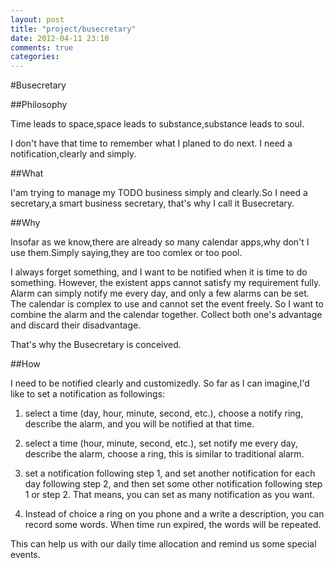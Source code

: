 ```yaml
---
layout: post
title: "project/busecretary"
date: 2012-04-11 23:10
comments: true
categories: 
---
```

#Busecretary

##Philosophy

Time leads to space,space leads to substance,substance leads to soul.

I don't have that time to remember what I planed to do next. I need a notification,clearly and simply.

##What

I'am trying to manage my TODO business simply and clearly.So I need a secretary,a smart business secretary, that's why I call it Busecretary.

##Why

Insofar as we know,there are already so many calendar apps,why don't I use them.Simply saying,they are too comlex or too pool.

I always forget something, and I want to be notified when it is time to do something. However, the existent apps cannot satisfy my requirement fully. Alarm can simply notify me every day, and only a few alarms can be set. The calendar is complex to use and cannot set the event freely. So I want to combine the alarm and the calendar together. Collect both one's advantage and discard their disadvantage.

That's why the Busecretary is conceived.

##How

I need to be notified clearly and customizedly. So far as I can imagine,I'd like to set a notification as followings:

1. select a time (day, hour, minute, second, etc.), choose a notify ring, describe the alarm, and you will be notified at that time.

2.  select a time (hour, minute, second, etc.), set notify me every day, describe the alarm, choose a ring, this is similar to traditional alarm.

3.  set a notification following step 1, and set another notification for each day following step 2, and then set some other notification following step 1 or step 2. That means, you can set as many notification as you want.

4. Instead of choice a ring on you phone and a write a description, you can record some words. When time run expired, the words will be repeated.

This can help us with our daily time allocation and remind us some special events.
